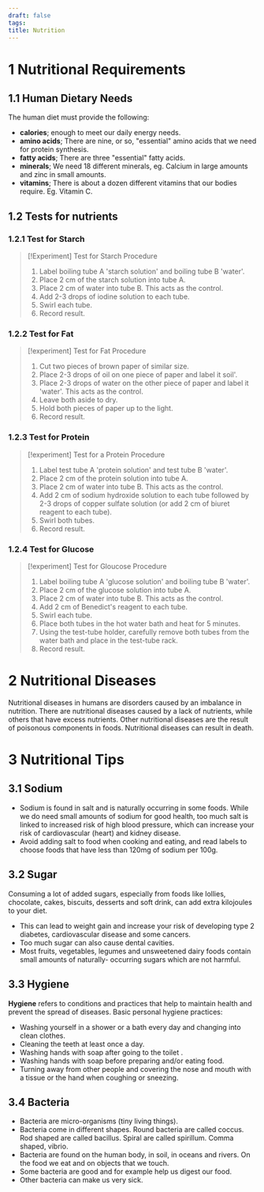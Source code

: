 ```yaml
---
draft: false
tags:
title: Nutrition
---
```

# 1 Nutritional Requirements

## 1.1 Human Dietary Needs

The human diet must provide the following:
- **calories**; enough to meet our daily energy needs.
- **amino acids**; There are nine, or so, "essential" amino acids that we need for protein synthesis.
- **fatty acids**; There are three "essential" fatty acids.
- **minerals**; We need 18 different minerals, eg. Calcium in large amounts and zinc in small amounts.
- **vitamins**; There is about a dozen different vitamins that our bodies require. Eg. Vitamin C.

## 1.2 Tests for nutrients

### 1.2.1 Test for Starch
>
> [!Experiment] Test for Starch
>Procedure
>1. Label boiling tube A 'starch solution' and boiling tube B 'water'.
>2. Place 2 cm of the starch solution into tube A.
>3. Place 2 cm of water into tube B. This acts as the control.
>4. Add 2-3 drops of iodine solution to each tube.
>5. Swirl each tube.
>6. Record result.
>
### 1.2.2 Test for Fat
>
> [!experiment] Test for Fat
> Procedure
> 1. Cut two pieces of brown paper of similar size.
> 2. Place 2-3 drops of oil on one piece of paper and label it soil'.
> 3. Place 2-3 drops of water on the other piece of paper and label it 'water'. This acts as the control.
> 4. Leave both aside to dry.
> 5. Hold both pieces of paper up to the light.
> 6. Record result.
>
### 1.2.3 Test for Protein
>
> [!experiment] Test for a Protein
> Procedure
> 1. Label test tube A 'protein solution' and test tube B 'water'.
> 2. Place 2 cm of the protein solution into tube A.
> 3. Place 2 cm of water into tube B. This acts as the control.
> 4. Add 2 cm of sodium hydroxide solution to each tube followed by 2-3 drops of copper sulfate solution (or add 2 cm of biuret reagent to each tube).
> 5. Swirl both tubes.
> 6. Record result.
>
### 1.2.4 Test for Glucose
>
> [!experiment] Test for Gloucose
> Procedure
> 1. Label boiling tube A 'glucose solution' and boiling tube B 'water'.
> 2. Place 2 cm of the glucose solution into tube A.
> 3. Place 2 cm of water into tube B. This acts as the control.
> 4. Add 2 cm of Benedict's reagent to each tube.
> 5. Swirl each tube.
> 6. Place both tubes in the hot water bath and heat for 5 minutes.
> 7. Using the test-tube holder, carefully remove both tubes from the water bath and place in the test-tube rack.
> 8. Record result.
>
# 2 Nutritional Diseases

Nutritional diseases in humans are disorders caused by an imbalance in nutrition. There are nutritional diseases caused by a lack of nutrients, while others that have excess nutrients. Other nutritional diseases are the result of poisonous components in foods. Nutritional diseases can result in death.

# 3 Nutritional Tips

## 3.1 Sodium

- Sodium is found in salt and is naturally occurring in some foods. While we do need small amounts of sodium for good health, too much salt is linked to increased risk of high blood pressure, which can increase your risk of cardiovascular (heart) and kidney disease.
- Avoid adding salt to food when cooking and eating, and read labels to choose foods that have less than 120mg of sodium per 100g.

## 3.2 Sugar

Consuming a lot of added sugars, especially from foods like lollies, chocolate, cakes, biscuits, desserts and soft drink, can add extra kilojoules to your diet.
- This can lead to weight gain and increase your risk of developing type 2 diabetes, cardiovascular disease and some cancers.
- Too much sugar can also cause dental cavities.
- Most fruits, vegetables, legumes and unsweetened dairy foods contain small amounts of naturally- occurring sugars which are not harmful.

## 3.3 Hygiene

**Hygiene** refers to conditions and practices that help to maintain health and prevent the spread of diseases. Basic personal hygiene practices:
- Washing yourself in a shower or a bath every day and changing into clean clothes.
- Cleaning the teeth at least once a day.
- Washing hands with soap after going to the toilet .
- Washing hands with soap before preparing and/or eating food.
- Turning away from other people and covering the nose and mouth with a tissue or the hand when coughing or sneezing.

## 3.4 Bacteria

- Bacteria are micro-organisms (tiny living things).
- Bacteria come in different shapes. Round bacteria are called coccus. Rod shaped are called bacillus. Spiral are called spirillum. Comma shaped, vibrio.
- Bacteria are found on the human body, in soil, in oceans and rivers. On the food we eat and on objects that we touch.
- Some bacteria are good and for example help us digest our food.
- Other bacteria can make us very sick.
